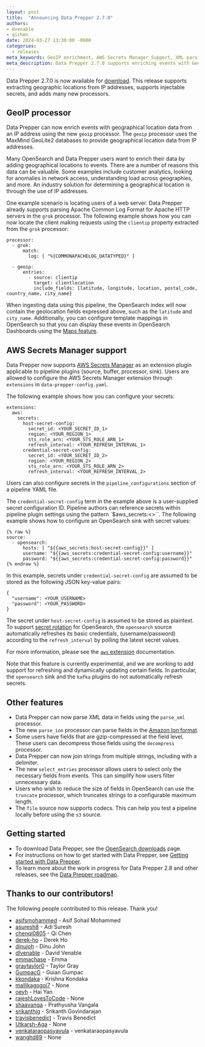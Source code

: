 ```yaml
---
layout: post
title:  "Announcing Data Prepper 2.7.0"
authors:
- dvenable
- qichen
date: 2024-03-27 13:30:00 -0600
categories:
  - releases
meta_keywords: GeoIP enrichment, AWS Secrets Manager Support, XML parsing, ION parsing, decompression
meta_description: Data Prepper 2.7.0 supports enriching events with GeoIP data, has support for using AWS Secrets Manager, and adds many new processors.
---
```


Data Prepper 2.7.0 is now available for [download](https://opensearch.org/downloads.html#data-prepper).
This release supports extracting geographic locations from IP addresses, supports injectable secrets, and adds many new processors.


## GeoIP processor

Data Prepper can now enrich events with geographical location data from an IP address using the new `geoip` processor.
The `geoip` processor uses the MaxMind GeoLite2 databases to provide geographical location data from IP addresses.

Many OpenSearch and Data Prepper users want to enrich their data by adding geographical locations to events.
There are a number of reasons this data can be valuable.
Some examples include customer analytics, looking for anomalies in network access, understanding load across geographies, and more.
An industry solution for determining a geographical location is through the use of IP addresses.

One example scenario is locating users of a web server.
Data Prepper already supports parsing Apache Common Log Format for Apache HTTP servers in the `grok` processor.
The following example shows how you can now locate the client making requests using the `clientip` property extracted from the `grok` processor:

```
processor:
  - grok:
      match:
        log: [ "%{COMMONAPACHELOG_DATATYPED}" ]

  - geoip:
      entries:
        - source: clientip
          target: clientlocation
          include_fields: [latitude, longitude, location, postal_code, country_name, city_name]
```

When ingesting data using this pipeline, the OpenSearch index will now contain the geolocation fields expressed above, such as the `latitude` and `city_name`.
Additionally, you can configure template mappings in OpenSearch so that you can display these events in OpenSearch Dashboards using the [Maps feature](https://opensearch.org/docs/latest/dashboards/visualize/maps/).


## AWS Secrets Manager support

Data Prepper now supports [AWS Secrets Manager](https://aws.amazon.com/secrets-manager/) as an extension plugin applicable to pipeline plugins (source, buffer, processor, sink).
Users are allowed to configure the AWS Secrets Manager extension through `extensions` in `data-prepper-config.yaml`.

The following example shows how you can configure your secrets:

```
extensions:
  aws:
    secrets:
      host-secret-config:
        secret_id: <YOUR_SECRET_ID_1>
        region: <YOUR_REGION_1>
        sts_role_arn: <YOUR_STS_ROLE_ARN_1>
        refresh_interval: <YOUR_REFRESH_INTERVAL_1>
      credential-secret-config:
        secret_id: <YOUR_SECRET_ID_2>
        region: <YOUR_REGION_2>
        sts_role_arn: <YOUR_STS_ROLE_ARN_2>
        refresh_interval: <YOUR_REFRESH_INTERVAL_2>
```

Users can also configure secrets in the `pipeline_configurations` section of a pipeline YAML file.

The `credential-secret-config` term in the example above is a user-supplied secret configuration ID.
Pipeline authors can reference secrets within pipeline plugin settings using the pattern `$aws_secrets:<<my-defined-secret>>``.
The following example shows how to configure an OpenSearch sink with secret values:

```
{% raw %}
source:
  - opensearch:
      hosts: [ "${{aws_secrets:host-secret-config}}" ]
      username: "${{aws_secrets:credential-secret-config:username}}"
      password: "${{aws_secrets:credential-secret-config:password}}"
{% endraw %}
```

In this example, secrets under `credential-secret-config` are assumed to be stored as the following JSON key-value pairs:

```
{
  "username": <YOUR_USERNAME>
  "password": <YOUR_PASSWORD>
}
```

The secret under `host-secret-config` is assumed to be stored as plaintext.
To support [secret rotation](https://docs.aws.amazon.com/secretsmanager/latest/userguide/rotating-secrets.html) for OpenSearch, the `opensearch` source automatically refreshes its basic credentials, (username/password) according to the `refresh_interval` by polling the latest secret values.

For more information, please see the [`aws` extension](https://opensearch.org/docs/latest/data-prepper/managing-data-prepper/configuring-data-prepper/#aws-extension-plugins) documentation.

Note that this feature is currently experimental, and we are working to add support for refreshing and dynamically updating certain fields.
In particular, the `opensearch` sink and the `kafka` plugins do not automatically refresh secrets.


## Other features

* Data Prepper can now parse XML data in fields using the `parse_xml` processor.
* The new `parse_ion` processor can parse fields in the [Amazon Ion format](https://amazon-ion.github.io/ion-docs/).
* Some users have fields that are gzip-compressed at the field level. These users can decompress those fields using the `decompress` processor.
* Data Prepper can now join strings from multiple strings, including with a delimiter.
* The new `select_entries` processor allows users to select only the necessary fields from events. This can simplify how users filter unnecessary data.
* Users who wish to reduce the size of fields in OpenSearch can use the `truncate` processor, which truncates strings to a configurable maximum length.
* The `file` source now supports codecs. This can help you test a pipeline locally before using the `s3` source.

## Getting started

* To download Data Prepper, see the [OpenSearch downloads](https://opensearch.org/downloads.html) page.
* For instructions on how to get started with Data Prepper, see [Getting started with Data Prepper](https://opensearch.org/docs/latest/data-prepper/getting-started/).
* To learn more about the work in progress for Data Prepper 2.8 and other releases, see the [Data Prepper roadmap](https://github.com/orgs/opensearch-project/projects/221).

## Thanks to our contributors!

The following people contributed to this release. Thank you!

* [asifsmohammed](https://github.com/asifsmohammed) - Asif Sohail Mohammed
* [asuresh8](https://github.com/asuresh8) - Adi Suresh
* [chenqi0805](https://github.com/chenqi0805) - Qi Chen
* [derek-ho](https://github.com/derek-ho) - Derek Ho
* [dinujoh](https://github.com/dinujoh) - Dinu John
* [dlvenable](https://github.com/dlvenable) - David Venable
* [emmachase](https://github.com/emmachase) - Emma
* [graytaylor0](https://github.com/graytaylor0) - Taylor Gray
* [GumpacG](https://github.com/GumpacG) - Guian Gumpac
* [kkondaka](https://github.com/kkondaka) - Krishna Kondaka
* [mallikagogoi7](https://github.com/mallikagogoi7) - None
* [oeyh](https://github.com/oeyh) - Hai Yan
* [rajeshLovesToCode](https://github.com/rajeshLovesToCode) - None
* [shaavanga](https://github.com/shaavanga) - Prathyusha Vangala
* [srikanthjg](https://github.com/srikanthjg) - Srikanth Govindarajan
* [travisbenedict](https://github.com/travisbenedict) - Travis Benedict
* [Utkarsh-Aga](https://github.com/Utkarsh-Aga) - None
* [venkataraopasyavula](https://github.com/venkataraopasyavula) - venkataraopasyavula
* [wanghd89](https://github.com/wanghd89) - None

